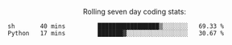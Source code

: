 <!--<p align="center">
  <img width="auto" src ="https://github-readme-stats.vercel.app/api/top-langs/?username=syrkis&layout=compact&hide_border=true&theme=darcula&bg_color=00000000&langs_count=6&hide=jupyter%20notebook,JavaScript,HTML" width = 400>
      <img src ="https://github-readme-streak-stats.herokuapp.com?user=syrkis&theme=darcula&hide_border=true&background=FFFFFF00" width = 400>

</p>-->
<p align="center">Rolling seven day coding stats:</p>
<!--START_SECTION:waka-->

```text
sh       40 mins         █████████████████▒░░░░░░░   69.33 %
Python   17 mins         ███████▓░░░░░░░░░░░░░░░░░   30.67 %
```

<!--END_SECTION:waka-->
